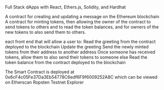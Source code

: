 Full Stack dApps with React, Ethers.js, Solidity, and Hardhat


A contract for creating and updating a message on the Ethereum blockchain
A contract for minting tokens, then allowing the owner of the contract to send tokens to others and to read the token balances, and for owners of the new tokens to also send them to others.

eact front end that will allow a user to:
Read the greeting from the contract deployed to the blockchain
Update the greeting
Send the newly minted tokens from their address to another address
Once someone has received tokens, allow them to also send their tokens to someone else
Read the token balance from the contract deployed to the blockchain

The Smart Contract is deployed at 0x6cF4c05Fe37Da3Eb54778C6edf6F9f6009252A8C which can be viewed on Etherscan Ropsten Testnet Explorer
